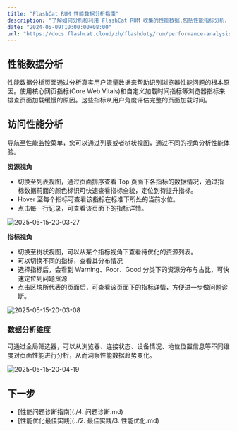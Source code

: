 ```yaml
---
title: "FlashCat RUM 性能数据分析指南"
description: "了解如何分析和利用 FlashCat RUM 收集的性能数据,包括性能指标分析、用户体验评估和性能优化建议。"
date: "2024-05-09T10:00:00+08:00"
url: "https://docs.flashcat.cloud/zh/flashduty/rum/performance-analysis"
---
```


## 性能数据分析

性能数据分析页面通过分析真实用户流量数据来帮助识别浏览器性能问题的根本原因。使用核心网页指标(Core Web Vitals)和自定义加载时间指标等浏览器指标来排查页面加载缓慢的原因。这些指标从用户角度评估完整的页面加载时间。

## 访问性能分析

导航至性能监控菜单，您可以通过列表或者树状视图，通过不同的视角分析性能体验。

**资源视角**

- 切换至列表视图，通过页面排序查看 Top 页面下各指标的数据情况，通过指标数据前面的颜色标识可快速查看指标全貌，定位到待提升指标。
- Hover 至每个指标可查看该指标在标准下所处的当前水位。
- 点击每一行记录，可查看该页面下的指标详情。

![2025-05-15-20-03-27](https://docs-cdn.flashcat.cloud/imges/png/5d1b7a3d9a7ede4bc993509ddb84ba49.png)

**指标视角**

- 切换至树状视图，可以从某个指标视角下查看待优化的资源列表。
- 可以切换不同的指标，查看其分布情况
- 选择指标后，会看到 Warning、Poor、Good 分类下的资源分布与占比，可快速定位到问题资源
- 点击区块所代表的页面后，可查看该页面下的指标详情，方便进一步做问题诊断。

![2025-05-15-20-03-08](https://docs-cdn.flashcat.cloud/imges/png/2b2719c9cf39a9e8f80edb5ecfcaa5b8.png)

### 数据分析维度

可通过全局筛选器，可以从浏览器、连接状态、设备情况、地位位置信息等不同维度对页面性能进行分析，从而洞察性能数据趋势变化。

![2025-05-15-20-04-19](https://docs-cdn.flashcat.cloud/imges/png/fee74402b3013913c8a9dfbae3acecfa.png)

## 下一步

- [性能问题诊断指南](./4. 问题诊断.md)
- [性能优化最佳实践](../2. 最佳实践/3. 性能优化.md)
